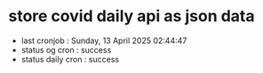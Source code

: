 # store covid daily api as json data

- last cronjob : Sunday, 13 April 2025 02:44:47
- status og cron : success
- status daily cron : success
      
      